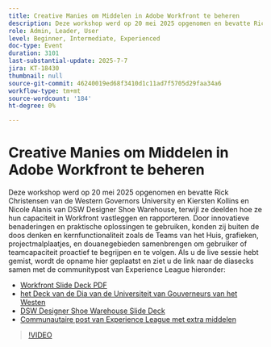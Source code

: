 ```yaml
---
title: Creative Manies om Middelen in Adobe Workfront te beheren
description: Deze workshop werd op 20 mei 2025 opgenomen en bevatte Rick Christensen van de Western Governors University en Kiersten Kollins en Nicole Alanis van DSW Designer Shoe Warehouse, terwijl ze deelden hoe ze hun capaciteit in Workfront vastleggen en rapporteren.
role: Admin, Leader, User
level: Beginner, Intermediate, Experienced
doc-type: Event
duration: 3101
last-substantial-update: 2025-7-7
jira: KT-18430
thumbnail: null
source-git-commit: 46240019ed68f3410d1c11ad7f5705d29faa34a6
workflow-type: tm+mt
source-wordcount: '184'
ht-degree: 0%

---
```


# Creative Manies om Middelen in Adobe Workfront te beheren

Deze workshop werd op 20 mei 2025 opgenomen en bevatte Rick Christensen van de Western Governors University en Kiersten Kollins en Nicole Alanis van DSW Designer Shoe Warehouse, terwijl ze deelden hoe ze hun capaciteit in Workfront vastleggen en rapporteren.
Door innovatieve benaderingen en praktische oplossingen te gebruiken, konden zij buiten de doos denken en kernfunctionaliteit zoals de Teams van het Huis, grafieken, projectmalplaatjes, en douanegebieden samenbrengen om gebruiker of teamcapaciteit proactief te begrijpen en te volgen.
Als u de live sessie hebt gemist, wordt de opname hier geplaatst en ziet u de link naar de diasecks samen met de communitypost van Experience League hieronder:

* [ Workfront Slide Deck PDF ](https://workfront-experience.s3.us-west-2.amazonaws.com/Training/Guides/Customer+Success+at+Scale/Creative+Ways+of+Managing+Resources+in+Adobe+Workfront+052025.pdf)
* [ het Deck van de Dia van de Universiteit van Gouverneurs van het Westen ](https://workfront-experience.s3.us-west-2.amazonaws.com/Training/Guides/Customer+Success+at+Scale/Rick+C.s+Presentation+for+Workfront+Event_+Creative+Ways+of+Managing+Resources.pdf)
* [ DSW Designer Shoe Warehouse Slide Deck ](https://workfront-experience.s3.us-west-2.amazonaws.com/Training/Guides/Customer+Success+at+Scale/DSW+SLIDES+FINAL+V2+-+Creative+Ways+of+Managing+Resources+in+Workfront+.pdf)
* [ Communautaire post van Experience League met extra middelen ](https://experienceleaguecommunities.adobe.com/t5/workfront-discussions/event-follow-up-creative-ways-of-managing-resources-in-adobe/td-p/755145)

>[!VIDEO](https://video.tv.adobe.com/v/3464296/?learn=on&enablevpops)
